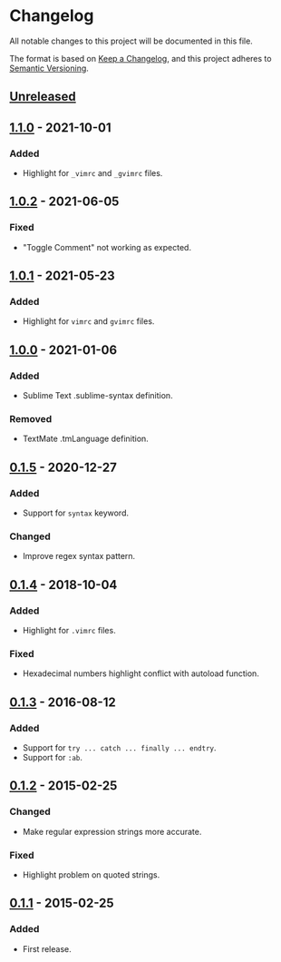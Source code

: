 # Changelog
All notable changes to this project will be documented in this file.

The format is based on [Keep a Changelog](https://keepachangelog.com/en/1.0.0/),
and this project adheres to [Semantic Versioning](https://semver.org/spec/v2.0.0.html).

## [Unreleased]

## [1.1.0] - 2021-10-01
### Added
- Highlight for `_vimrc` and `_gvimrc` files.

## [1.0.2] - 2021-06-05
### Fixed
- "Toggle Comment" not working as expected.

## [1.0.1] - 2021-05-23
### Added
- Highlight for `vimrc` and `gvimrc` files.

## [1.0.0] - 2021-01-06
### Added
- Sublime Text .sublime-syntax definition.

### Removed
- TextMate .tmLanguage definition.

## [0.1.5] - 2020-12-27
### Added
- Support for `syntax` keyword.

### Changed
- Improve regex syntax pattern.

## [0.1.4] - 2018-10-04
### Added
- Highlight for `.vimrc` files.

### Fixed
- Hexadecimal numbers highlight conflict with autoload function.

## [0.1.3] - 2016-08-12
### Added
- Support for `try ... catch ... finally ... endtry`.
- Support for `:ab`.

## [0.1.2] - 2015-02-25
### Changed
- Make regular expression strings more accurate.

### Fixed
- Highlight problem on quoted strings.

## [0.1.1] - 2015-02-25
### Added
- First release.


[Unreleased]: https://github.com/SalGnt/Sublime-VimL/compare/1.1.0...HEAD
[1.1.0]: https://github.com/SalGnt/Sublime-VimL/compare/1.0.2...1.1.0
[1.0.2]: https://github.com/SalGnt/Sublime-VimL/compare/1.0.1...1.0.2
[1.0.1]: https://github.com/SalGnt/Sublime-VimL/compare/1.0.0...1.0.1
[1.0.0]: https://github.com/SalGnt/Sublime-VimL/compare/0.1.5...1.0.0
[0.1.5]: https://github.com/SalGnt/Sublime-VimL/compare/0.1.4...0.1.5
[0.1.4]: https://github.com/SalGnt/Sublime-VimL/compare/0.1.3...0.1.4
[0.1.3]: https://github.com/SalGnt/Sublime-VimL/compare/0.1.2...0.1.3
[0.1.2]: https://github.com/SalGnt/Sublime-VimL/compare/0.1.1...0.1.2
[0.1.1]: https://github.com/SalGnt/Sublime-VimL/releases/tag/0.1.1
